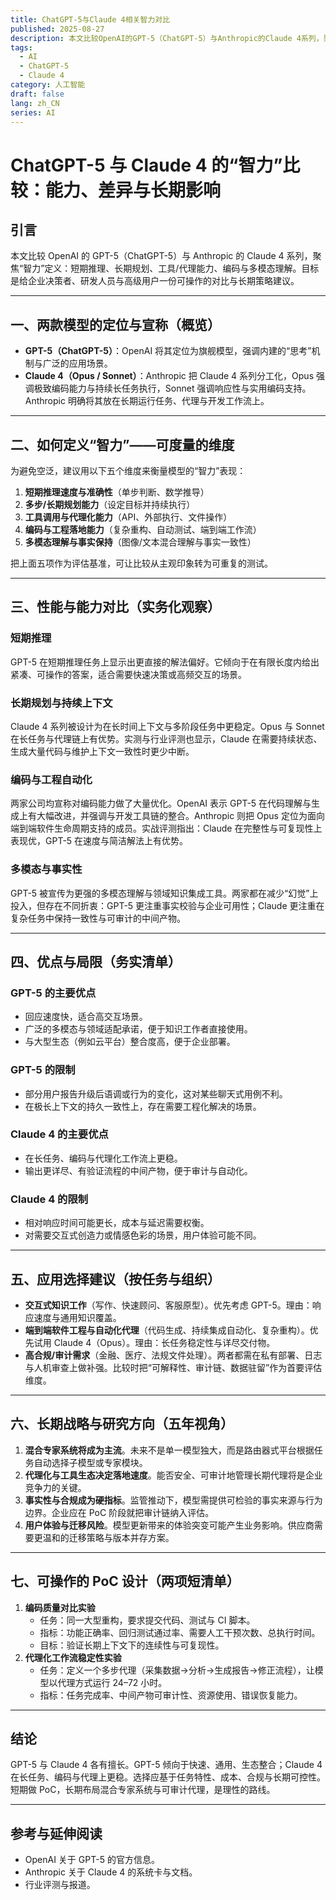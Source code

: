 ```yaml
---
title: ChatGPT-5与Claude 4相关智力对比
published: 2025-08-27
description: 本文比较OpenAI的GPT-5（ChatGPT-5）与Anthropic的Claude 4系列，聚焦智力表现，包括短期推理、长期规划、工具/代理能力、编码与多模态理解，并给出应用场景与长期战略分析。
tags:
  - AI
  - ChatGPT-5
  - Claude 4
category: 人工智能
draft: false
lang: zh_CN
series: AI
---
```


# ChatGPT-5 与 Claude 4 的“智力”比较：能力、差异与长期影响

## 引言
本文比较 OpenAI 的 GPT-5（ChatGPT-5）与 Anthropic 的 Claude 4 系列，聚焦“智力”定义：短期推理、长期规划、工具/代理能力、编码与多模态理解。目标是给企业决策者、研发人员与高级用户一份可操作的对比与长期策略建议。

---

## 一、两款模型的定位与宣称（概览）
- **GPT-5（ChatGPT-5）**：OpenAI 将其定位为旗舰模型，强调内建的“思考”机制与广泛的应用场景。
- **Claude 4（Opus / Sonnet）**：Anthropic 把 Claude 4 系列分工化，Opus 强调极致编码能力与持续长任务执行，Sonnet 强调响应性与实用编码支持。Anthropic 明确将其放在长期运行任务、代理与开发工作流上。

---

## 二、如何定义“智力”——可度量的维度
为避免空泛，建议用以下五个维度来衡量模型的“智力”表现：
1. **短期推理速度与准确性**（单步判断、数学推导）
2. **多步/长期规划能力**（设定目标并持续执行）
3. **工具调用与代理化能力**（API、外部执行、文件操作）
4. **编码与工程落地能力**（复杂重构、自动测试、端到端工作流）
5. **多模态理解与事实保持**（图像/文本混合理解与事实一致性）

把上面五项作为评估基准，可让比较从主观印象转为可重复的测试。

---

## 三、性能与能力对比（实务化观察）
### 短期推理
GPT-5 在短期推理任务上显示出更直接的解法偏好。它倾向于在有限长度内给出紧凑、可操作的答案，适合需要快速决策或高频交互的场景。

### 长期规划与持续上下文
Claude 4 系列被设计为在长时间上下文与多阶段任务中更稳定。Opus 与 Sonnet 在长任务与代理链上有优势。实测与行业评测也显示，Claude 在需要持续状态、生成大量代码与维护上下文一致性时更少中断。

### 编码与工程自动化
两家公司均宣称对编码能力做了大量优化。OpenAI 表示 GPT-5 在代码理解与生成上有大幅改进，并强调与开发工具链的整合。Anthropic 则把 Opus 定位为面向端到端软件生命周期支持的成员。实战评测指出：Claude 在完整性与可复现性上表现优，GPT-5 在速度与简洁解法上有优势。

### 多模态与事实性
GPT-5 被宣传为更强的多模态理解与领域知识集成工具。两家都在减少“幻觉”上投入，但存在不同折衷：GPT-5 更注重事实校验与企业可用性；Claude 更注重在复杂任务中保持一致性与可审计的中间产物。

---

## 四、优点与局限（务实清单）

### GPT-5 的主要优点
- 回应速度快，适合高交互场景。
- 广泛的多模态与领域适配承诺，便于知识工作者直接使用。
- 与大型生态（例如云平台）整合度高，便于企业部署。

### GPT-5 的限制
- 部分用户报告升级后语调或行为的变化，这对某些聊天式用例不利。
- 在极长上下文的持久一致性上，存在需要工程化解决的场景。

### Claude 4 的主要优点
- 在长任务、编码与代理化工作流上更稳。
- 输出更详尽、有验证流程的中间产物，便于审计与自动化。

### Claude 4 的限制
- 相对响应时间可能更长，成本与延迟需要权衡。
- 对需要交互式创造力或情感色彩的场景，用户体验可能不同。

---

## 五、应用选择建议（按任务与组织）
- **交互式知识工作**（写作、快速顾问、客服原型）。优先考虑 GPT-5。理由：响应速度与通用知识覆盖。
- **端到端软件工程与自动化代理**（代码生成、持续集成自动化、复杂重构）。优先试用 Claude 4（Opus）。理由：长任务稳定性与详尽交付物。
- **高合规/审计需求**（金融、医疗、法规文件处理）。两者都需在私有部署、日志与人机审查上做补强。比较时把“可解释性、审计链、数据驻留”作为首要评估维度。

---

## 六、长期战略与研究方向（五年视角）
1. **混合专家系统将成为主流**。未来不是单一模型独大，而是路由器式平台根据任务自动选择子模型或专家模块。
2. **代理化与工具生态决定落地速度**。能否安全、可审计地管理长期代理将是企业竞争力的关键。
3. **事实性与合规成为硬指标**。监管推动下，模型需提供可检验的事实来源与行为边界。企业应在 PoC 阶段就把审计链纳入评估。
4. **用户体验与迁移风险**。模型更新带来的体验突变可能产生业务影响。供应商需要更温和的迁移策略与版本并存方案。

---

## 七、可操作的 PoC 设计（两项短清单）
1. **编码质量对比实验**
   - 任务：同一大型重构，要求提交代码、测试与 CI 脚本。
   - 指标：功能正确率、回归测试通过率、需要人工干预次数、总执行时间。
   - 目标：验证长期上下文下的连续性与可复现性。
2. **代理化工作流稳定性实验**
   - 任务：定义一个多步代理（采集数据→分析→生成报告→修正流程），让模型以代理方式运行 24–72 小时。
   - 指标：任务完成率、中间产物可审计性、资源使用、错误恢复能力。

---

## 结论
GPT-5 与 Claude 4 各有擅长。GPT-5 倾向于快速、通用、生态整合；Claude 4 在长任务、编码与代理上更稳。选择应基于任务特性、成本、合规与长期可控性。短期做 PoC，长期布局混合专家系统与可审计代理，是理性的路线。

---

## 参考与延伸阅读
- OpenAI 关于 GPT-5 的官方信息。
- Anthropic 关于 Claude 4 的系统卡与文档。
- 行业评测与报道。
